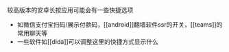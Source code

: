 较高版本的安卓长按应用可能会有一些快捷选项
- 如微信支付宝扫码/展示付款码，[[android]]翻墙软件ssr的开关，[[teams]]的常用聊天等
- 一些软件如[[dida]]可以调整这里的快捷方式显示什么